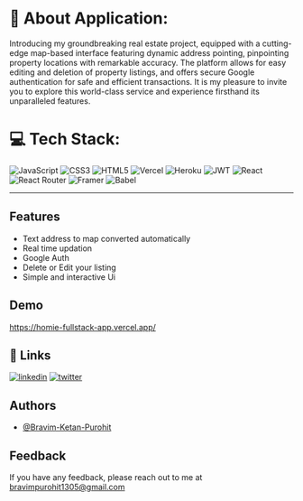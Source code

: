# 💫 About Application:
Introducing my groundbreaking real estate project, equipped with a cutting-edge map-based interface featuring dynamic address pointing, pinpointing property locations with remarkable accuracy. The platform allows for easy editing and deletion of property listings, and offers secure Google authentication for safe and efficient transactions. It is my pleasure to invite you to explore this world-class service and experience firsthand its unparalleled features.


# 💻 Tech Stack:
![JavaScript](https://img.shields.io/badge/javascript-%23323330.svg?style=plastic&logo=javascript&logoColor=%23F7DF1E) ![CSS3](https://img.shields.io/badge/css3-%231572B6.svg?style=plastic&logo=css3&logoColor=white) ![HTML5](https://img.shields.io/badge/html5-%23E34F26.svg?style=plastic&logo=html5&logoColor=white) ![Vercel](https://img.shields.io/badge/vercel-%23000000.svg?style=plastic&logo=vercel&logoColor=white) ![Heroku](https://img.shields.io/badge/heroku-%23430098.svg?style=plastic&logo=heroku&logoColor=white) ![JWT](https://img.shields.io/badge/JWT-black?style=plastic&logo=JSON%20web%20tokens) ![React](https://img.shields.io/badge/react-%2320232a.svg?style=plastic&logo=react&logoColor=%2361DAFB) ![React Router](https://img.shields.io/badge/React_Router-CA4245?style=plastic&logo=react-router&logoColor=white) ![Framer](https://img.shields.io/badge/Framer-black?style=plastic&logo=framer&logoColor=blue) ![Babel](https://img.shields.io/badge/Babel-F9DC3e?style=plastic&logo=babel&logoColor=black)

---

## Features

- Text address to map converted automatically
- Real time updation
- Google Auth
- Delete or Edit your listing
- Simple and interactive Ui

## Demo



https://homie-fullstack-app.vercel.app/



## 🔗 Links

[![linkedin](https://img.shields.io/badge/linkedin-0A66C2?style=for-the-badge&logo=linkedin&logoColor=white)](https://www.linkedin.com/in/Bravim-Purohit/)
[![twitter](https://img.shields.io/badge/twitter-1DA1F2?style=for-the-badge&logo=twitter&logoColor=white)](https://twitter.com/BravimPurohit13)



## Authors

- [@Bravim-Ketan-Purohit](https://github.com/Bravim-Ketan-Purohit)




## Feedback

If you have any feedback, please reach out to me at bravimpurohit1305@gmail.com


